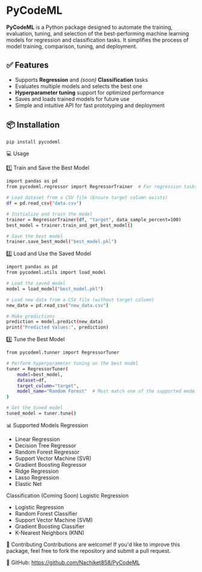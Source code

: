 # PyCodeML

**PyCodeML** is a Python package designed to automate the training, evaluation, tuning, and selection of the best-performing machine learning models for regression and classification tasks. It simplifies the process of model training, comparison, tuning, and deployment.

## ✅ Features

- Supports **Regression** and *(soon)* **Classification** tasks  
- Evaluates multiple models and selects the best one  
- **Hyperparameter tuning** support for optimized performance  
- Saves and loads trained models for future use  
- Simple and intuitive API for fast prototyping and deployment  

## 📦 Installation

```bash
pip install pycodeml
```
💻 Usage

1️⃣ Train and Save the Best Model
```bash
import pandas as pd
from pycodeml.regressor import RegressorTrainer  # For regression tasks

# Load dataset from a CSV file (Ensure target column exists)
df = pd.read_csv("data.csv")

# Initialize and train the model
trainer = RegressorTrainer(df, "target", data_sample_percent=100)
best_model = trainer.train_and_get_best_model()

# Save the best model
trainer.save_best_model("best_model.pkl")
```
2️⃣ Load and Use the Saved Model
```bash
import pandas as pd
from pycodeml.utils import load_model

# Load the saved model
model = load_model("best_model.pkl")

# Load new data from a CSV file (without target column)
new_data = pd.read_csv("new_data.csv")

# Make predictions
prediction = model.predict(new_data)
print("Predicted Values:", prediction)
```
3️⃣ Tune the Best Model
```bash
from pycodeml.tunner import RegressorTuner

# Perform hyperparameter tuning on the best model
tuner = RegressorTuner(
    model=best_model,
    dataset=df,
    target_column="target",
    model_name="Random Forest"  # Must match one of the supported models
)

# Get the tuned model
tuned_model = tuner.tune()
```
📊 Supported Models
Regression
- Linear Regression  
- Decision Tree Regressor  
- Random Forest Regressor  
- Support Vector Machine (SVR)  
- Gradient Boosting Regressor  
- Ridge Regression  
- Lasso Regression  
- Elastic Net 

Classification (Coming Soon)
Logistic Regression

- Logistic Regression  
- Random Forest Classifier  
- Support Vector Machine (SVM)  
- Gradient Boosting Classifier  
- K-Nearest Neighbors (KNN)  

🤝 Contributing
Contributions are welcome!
If you'd like to improve this package, feel free to fork the repository and submit a pull request.

🔗 GitHub: https://github.com/Nachiket858/PyCodeML

